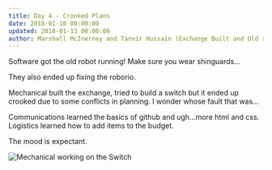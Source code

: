 ```yaml
---
title: Day 4 - Crooked Plans
date: 2018-01-10 00:00:00
updated: 2018-01-13 00:00:00
author: Marshall McInerney and Tanvir Hussain (Exchange Built and Old robot running)
---
```


Software got the old robot running! Make sure you wear shinguards...

They also ended up fixing the roborio.

Mechanical built the exchange, tried to build a switch but it ended up crooked due to some conflicts in planning. I wonder whose fault that was...

Communications learned the basics of github and ugh...more html and css. Logistics learned how to add items to the budget.

The mood is expectant.

![Mechanical working on the Switch](/images/20180110/mechanical.jpg)
